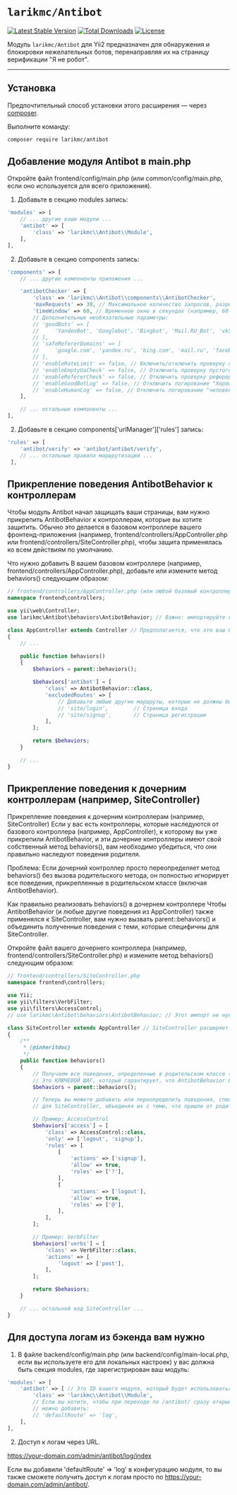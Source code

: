 # `larikmc/Antibot`

[![Latest Stable Version](https://poser.pugx.org/larikmc/antibot/v/stable)](https://packagist.org/packages/larikmc/antibot)
[![Total Downloads](https://poser.pugx.org/larikmc/antibot/downloads)](https://packagist.org/packages/larikmc/antibot)
[![License](https://poser.pugx.org/larikmc/antibot/license)](https://packagist.org/packages/larikmc/antibot)

Модуль `larikmc/Antibot` для Yii2 предназначен для обнаружения и блокировки нежелательных ботов, перенаправляя их на страницу верификации "Я не робот".

---

## Установка

Предпочтительный способ установки этого расширения — через [composer](http://getcomposer.org/download/).

Выполните команду:

```bash
composer require larikmc/antibot
```

Добавление модуля Antibot в main.php
---

Откройте файл frontend/config/main.php (или common/config/main.php, если оно используется для всего приложения). 
1. Добавьте в секцию modules запись:

```php
'modules' => [
    // ... другие ваши модули ...
    'antibot' => [
        'class' => 'larikmc\\Antibot\\Module',        
    ],   
],
```

2. Добавьте в секцию components запись:

```php
'components' => [
    // ... другие компоненты приложения ...

    'antibotChecker' => [
        'class' => 'larikmc\\Antibot\\components\\AntibotChecker',
        'maxRequests' => 30, // Максимальное количество запросов, разрешенных в течение 'timeWindow'
        'timeWindow' => 60, // Временное окно в секундах (например, 60 секунд)
        // Дополнительные необязательные параметры:
        // 'goodBots' => [
        //     'YandexBot', 'Googlebot', 'Bingbot', 'Mail.RU_Bot', 'vkShare', 'WhatsApp', 'TelegramBot',
        // ],
        // 'safeRefererDomains' => [
        //     'google.com', 'yandex.ru', 'bing.com', 'mail.ru', 'facebook.com', 'vk.com',
        // ],
        // 'enableRateLimit' => false, // Включить/отключить проверку ограничения частоты запросов (по умолчанию true)
        // 'enableEmptyUaCheck' => false, // Отключить проверку пустого User-Agent (по умолчанию true)
        // 'enableRefererCheck' => false, // Отключить проверку реферера (по умолчанию true)        
        // 'enableGoodBotLog' => false, // Отключить логирование "Хороших" ботов (по умолчанию true)
        // 'enableHumanLog' => false, // Отключить логирование "человека" (по умолчанию true)
    ],

    // ... остальные компоненты ...
],
```

2. Добавьте в секцию components['urlManager']['rules'] запись:

```php
'rules' => [         
    'antibot/verify' => 'antibot/antibot/verify',
    // ... остальные правила маршрутизации ...
 ],
```

Прикрепление поведения AntibotBehavior к контроллерам
---
Чтобы модуль Antibot начал защищать ваши страницы, вам нужно прикрепить AntibotBehavior к контроллерам, которые вы хотите защитить. Обычно это делается в базовом контроллере вашего фронтенд-приложения (например, frontend/controllers/AppController.php или frontend/controllers/SiteController.php), чтобы защита применялась ко всем действиям по умолчанию.

Что нужно добавить
В вашем базовом контроллере (например, frontend/controllers/AppController.php), добавьте или измените метод behaviors() следующим образом:

```php
// frontend/controllers/AppController.php (или любой базовый контроллер)
namespace frontend\controllers;

use yii\web\Controller;
use larikmc\Antibot\behaviors\AntibotBehavior; // Важно: импортируйте класс

class AppController extends Controller // Предполагается, что это ваш базовый контроллер
{
    // ...

    public function behaviors()
    {
        $behaviors = parent::behaviors();

        $behaviors['antibot'] = [
            'class' => AntibotBehavior::class,          
            'excludedRoutes' => [
                // Добавьте любые другие маршруты, которые не должны быть защищены:               
                // 'site/login',        // Страница входа
                // 'site/signup',       // Страница регистрации 
            ],
        ];

        return $behaviors;
    }

    // ...
}
```

Прикрепление поведения к дочерним контроллерам (например, SiteController)
---

Прикрепление поведения к дочерним контроллерам (например, SiteController)
Если у вас есть контроллеры, которые наследуются от базового контроллера (например, AppController), к которому вы уже прикрепили AntibotBehavior, и эти дочерние контроллеры имеют свой собственный метод behaviors(), вам необходимо убедиться, что они правильно наследуют поведения родителя.

Проблема: Если дочерний контроллер просто переопределяет метод behaviors() без вызова родительского метода, он полностью игнорирует все поведения, прикрепленные в родительском классе (включая AntibotBehavior).

Как правильно реализовать behaviors() в дочернем контроллере
Чтобы AntibotBehavior (и любые другие поведения из AppController) также применялся к SiteController, вам нужно вызвать parent::behaviors() и объединить полученные поведения с теми, которые специфичны для SiteController.

Откройте файл вашего дочернего контроллера (например, frontend/controllers/SiteController.php) и измените метод behaviors() следующим образом:

```php
// frontend/controllers/SiteController.php
namespace frontend\controllers;

use Yii;
use yii\filters\VerbFilter;
use yii\filters\AccessControl;
// use larikmc\Antibot\behaviors\AntibotBehavior; // Этот импорт не нужен, если AppController уже его делает

class SiteController extends AppController // SiteController расширяет AppController
{
    /**
     * {@inheritdoc}
     */
    public function behaviors()
    {
        // Получаем все поведения, определенные в родительском классе (AppController).
        // Это КЛЮЧЕВОЙ ШАГ, который гарантирует, что AntibotBehavior будет унаследован.
        $behaviors = parent::behaviors();

        // Теперь вы можете добавить или переопределить поведения, специфичные
        // для SiteController, объединяя их с теми, что пришли от родителя.

        // Пример: AccessControl
        $behaviors['access'] = [
            'class' => AccessControl::class,
            'only' => ['logout', 'signup'],
            'rules' => [
                [
                    'actions' => ['signup'],
                    'allow' => true,
                    'roles' => ['?'],
                ],
                [
                    'actions' => ['logout'],
                    'allow' => true,
                    'roles' => ['@'],
                ],
            ],
        ];

        // Пример: VerbFilter
        $behaviors['verbs'] = [
            'class' => VerbFilter::class,
            'actions' => [
                'logout' => ['post'],
            ],
        ];       

        return $behaviors;
    }

    // ... остальной код SiteController ...
}
```

Для доступа логам из бэкенда вам нужно
---

1. В файле backend/config/main.php (или backend/config/main-local.php, если вы используете его для локальных настроек) у вас должна быть секция modules, где зарегистрирован ваш модуль:

```php
'modules' => [
    'antibot' => [ // Это ID вашего модуля, который будет использоваться в URL
        'class' => 'larikmc\\Antibot\\Module',
        // Если вы хотите, чтобы при переходе по /antibot/ сразу открывались логи,
        // можно добавить:
        // 'defaultRoute' => 'log',
    ],
],
```

2. Доступ к логам через URL.

https://your-domain.com/admin/antibot/log/index

Если вы добавили 'defaultRoute' => 'log' в конфигурацию модуля, то вы также сможете получить доступ к логам просто по https://your-domain.com/admin/antibot/.